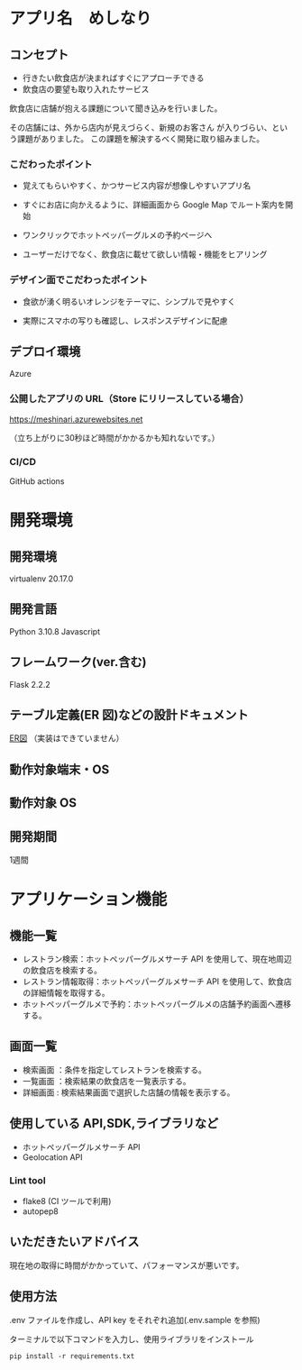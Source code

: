 # アプリ名　めしなり

## コンセプト

- 行きたい飲食店が決まればすぐにアプローチできる
- 飲食店の要望も取り入れたサービス

飲食店に店舗が抱える課題について聞き込みを行いました。

その店舗には、外から店内が見えづらく、新規のお客さん
が入りづらい、という課題がありました。
この課題を解決するべく開発に取り組みました。

### こだわったポイント

- 覚えてもらいやすく、かつサービス内容が想像しやすいアプリ名

- すぐにお店に向かえるように、詳細画面から Google Map でルート案内を開始

- ワンクリックでホットペッパーグルメの予約ページへ

- ユーザーだけでなく、飲食店に載せて欲しい情報・機能をヒアリング

### デザイン面でこだわったポイント

- 食欲が湧く明るいオレンジをテーマに、シンプルで見やすく

- 実際にスマホの写りも確認し、レスポンスデザインに配慮

## デプロイ環境

Azure

### 公開したアプリの URL（Store にリリースしている場合）

https://meshinari.azurewebsites.net

（立ち上がりに30秒ほど時間がかかるかも知れないです。）

### CI/CD

GitHub actions

# 開発環境

## 開発環境

virtualenv 20.17.0

## 開発言語

Python 3.10.8
Javascript

## フレームワーク(ver.含む)

Flask 2.2.2

## テーブル定義(ER 図)などの設計ドキュメント

[ER図](https://drawsql.app/teams/a2c6201/diagrams/-2)
（実装はできていません）

## 動作対象端末・OS

## 動作対象 OS

## 開発期間

1週間

# アプリケーション機能

## 機能一覧

- レストラン検索：ホットペッパーグルメサーチ API を使用して、現在地周辺の飲食店を検索する。
- レストラン情報取得：ホットペッパーグルメサーチ API を使用して、飲食店の詳細情報を取得する。
- ホットペッパーグルメで予約：ホットペッパーグルメの店舗予約画面へ遷移する。

## 画面一覧

- 検索画面 ：条件を指定してレストランを検索する。
- 一覧画面 ：検索結果の飲食店を一覧表示する。
- 詳細画面 : 検索結果画面で選択した店舗の情報を表示する。

## 使用している API,SDK,ライブラリなど

- ホットペッパーグルメサーチ API
- Geolocation API

### Lint tool

- flake8 (CI ツールで利用)
- autopep8

## いただきたいアドバイス

現在地の取得に時間がかかっていて、パフォーマンスが悪いです。

## 使用方法

.env ファイルを作成し、API key をそれぞれ追加(.env.sample を参照)

ターミナルで以下コマンドを入力し、使用ライブラリをインストール

```
pip install -r requirements.txt
```
